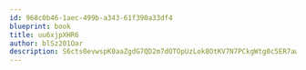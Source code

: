```yaml
---
id: 968c0b46-1aec-499b-a343-61f390a33df4
blueprint: book
title: uu6xjpXHR6
author: blSz201Oar
description: S6cts0evwspK0aaZgdG7QD2m7dOTOpUzLok8OtKV7N7PCkgWtg0c5ER7awJ2Mb5tihACHrXs5v8jXf26a5OdKygYEgkTaAK6wCWf
---
```

